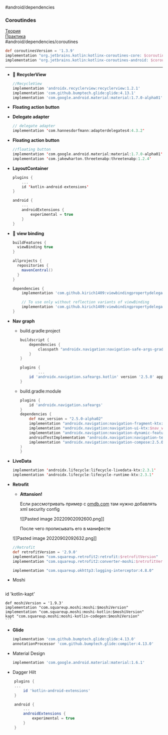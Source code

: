#android/dependencies

### Coroutindes
[Теория](27.%20Coroutines.md)  
[Практика](practice/Coroutines)  
#android/dependencies/coroutines
```groovy
def coroutinesVersion = '1.3.9'
implementation "org.jetbrains.kotlin:kotlinx-coroutines-core: $coroutinesVersion"
implementation "org.jetbrains.kotlin:kotlinx-coroutines-android: $coroutinesVersion"
```





-----------------------------------------------------------------------
-   🔄 **RecyclerView**
    
    ```groovy
    //RecycleView
    implementation 'androidx.recyclerview:recyclerview:1.2.1'
    implementation 'com.github.bumptech.glide:glide:4.13.1'
    implementation 'com.google.android.material:material:1.7.0-alpha01'
    ```
    
-   **Floating action button**
    
-   **Delegate adapter**
    
    ```kotlin
    // delegate adapter
    implementation 'com.hannesdorfmann:adapterdelegates4:4.3.2'
    ```
    
-   **Floating action button**
    
    ```kotlin
    //floating button
    implementation 'com.google.android.material:material:1.7.0-alpha01'
    implementation 'com.jakewharton.threetenabp:threetenabp:1.2.4'
    ```
    
-   **LayoutContainer**
    
    ```kotlin
    plugins {
        ...
        id 'kotlin-android-extensions'
    }
    
    android {
        ...
        androidExtensions {
            experimental = true
        }
    }
    ```
    
-   🔀 **view binding**
    
    ```groovy
    buildFeatures {
      viewBinding true
    }
    
    allprojects {
      repositories {
        mavenCentral()
      }
    }
    
    dependencies {
        implementation 'com.github.kirich1409:viewbindingpropertydelegate:1.5.3'
    
        // To use only without reflection variants of viewBinding
        implementation 'com.github.kirich1409:viewbindingpropertydelegate-noreflection:1.5.3'
    }
    ```
    
-   **Nav graph**
    
    -   build.gradle:project
        
        ```groovy
        buildscript {
            dependencies {
                classpath "androidx.navigation:navigation-safe-args-gradle-plugin:2.5.0"
            }
        }
        
        plugins {
        		...
            id 'androidx.navigation.safeargs.kotlin' version '2.5.0' apply false
        }
        ```
        
    -   build.gradle:module
        
        ```groovy
        plugins {
            id 'androidx.navigation.safeargs'
        }
        dependencies {
        	def nav_version = "2.5.0-alpha02"
            implementation "androidx.navigation:navigation-fragment-ktx:$nav_version"
            implementation "androidx.navigation:navigation-ui-ktx:$nav_version"
            implementation "androidx.navigation:navigation-dynamic-features-fragment:$nav_version"
            androidTestImplementation "androidx.navigation:navigation-testing:$nav_version"
            implementation "androidx.navigation:navigation-compose:2.5.0-alpha02"
        )
        }
        ```
        
-   **LiveData**
    ```kotlin
    implementation 'androidx.lifecycle:lifecycle-livedata-ktx:2.3.1'
    implementation 'androidx.lifecycle:lifecycle-runtime-ktx:2.3.1'
    ```

-   **Retrofit**
    
    -   **Attansion!**
        
        Если рассмотривать пример с [omdb.com](http://omdb.com) там нужно добавлять xml security config
        
        ![[Pasted image 20220902092600.png]]
        
        После чего прописывать его в манифесте
        
       ![[Pasted image 20220902092632.png]]
        
    
    ```groovy
    //Retrofit
    def retrofitVersion = '2.9.0'
    implementation "com.squareup.retrofit2:retrofit:$retrofitVersion"
    implementation "com.squareup.retrofit2:converter-moshi:$retrofitVersion"
    
    implementation "com.squareup.okhttp3:logging-interceptor:4.8.0"
    ```
    
-   Moshi
   
    ```groovy
   id 'kotlin-kapt'
    
    def moshiVersion = '1.9.3'
    implementation "com.squareup.moshi:moshi:$moshiVersion"
    implementation "com.squareup.moshi:moshi-kotlin:$moshiVersion"
    kapt "com.squareup.moshi:moshi-kotlin-codegen:$moshiVersion"
    ```
    
-   **Glide**
    
    ```groovy
    implementation 'com.github.bumptech.glide:glide:4.13.0'
    annotationProcessor 'com.github.bumptech.glide:compiler:4.13.0'
    ```
    
-   Material Design
    
    ```groovy
    implementation 'com.google.android.material:material:1.6.1'
    ```
    
-   Dagger Hilt

```groovy
	plugins {
    ...
	    id 'kotlin-android-extensions'
	}

	android {
	    ...
	    androidExtensions {
	        experimental = true
	    }
	}
```
